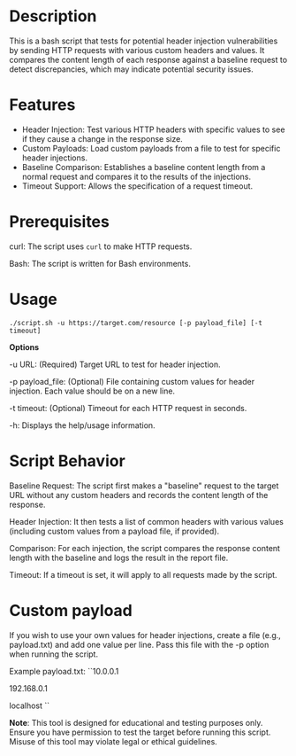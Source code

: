 # Description
This is a bash script that tests for potential header injection vulnerabilities by sending HTTP requests with various custom headers and values. It compares the content length of each response against a baseline request to detect discrepancies, which may indicate potential security issues.

# Features
- Header Injection: Test various HTTP headers with specific values to see if they cause a change in the response size.
- Custom Payloads: Load custom payloads from a file to test for specific header injections.
- Baseline Comparison: Establishes a baseline content length from a normal request and compares it to the results of the injections.
- Timeout Support: Allows the specification of a request timeout.

# Prerequisites
curl: The script uses `curl` to make HTTP requests.

Bash: The script is written for Bash environments.

# Usage
`./script.sh -u https://target.com/resource [-p payload_file] [-t timeout]`

**Options** 

-u URL: (Required) Target URL to test for header injection.

-p payload_file: (Optional) File containing custom values for header injection. Each value should be on a new line.

-t timeout: (Optional) Timeout for each HTTP request in seconds.

-h: Displays the help/usage information.

# Script Behavior
Baseline Request: The script first makes a "baseline" request to the target URL without any custom headers and records the content length of the response.

Header Injection: It then tests a list of common headers with various values (including custom values from a payload file, if provided).

Comparison: For each injection, the script compares the response content length with the baseline and logs the result in the report file.

Timeout: If a timeout is set, it will apply to all requests made by the script.

# Custom payload
If you wish to use your own values for header injections, create a file (e.g., payload.txt) and add one value per line. Pass this file with the -p option when running the script.

Example payload.txt:
``10.0.0.1

192.168.0.1

localhost
``

**Note**: This tool is designed for educational and testing purposes only. Ensure you have permission to test the target before running this script. Misuse of this tool may violate legal or ethical guidelines.
